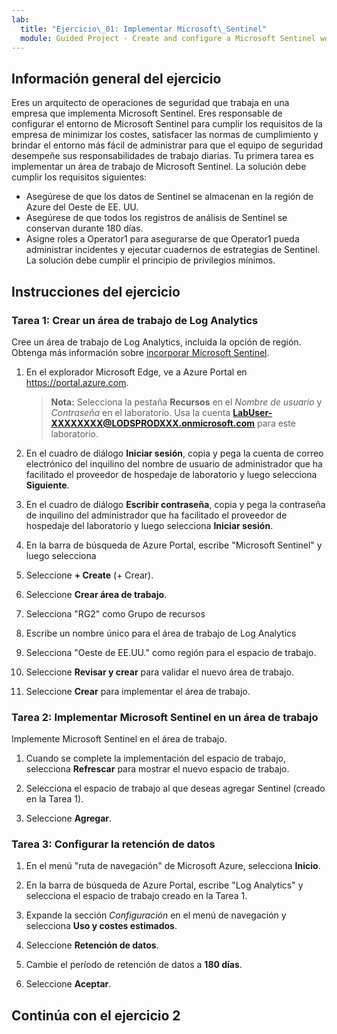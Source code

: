 ```yaml
---
lab:
  title: "Ejercicio\_01: Implementar Microsoft\_Sentinel"
  module: Guided Project - Create and configure a Microsoft Sentinel workspace
---
```


## Información general del ejercicio

Eres un arquitecto de operaciones de seguridad que trabaja en una empresa que implementa Microsoft Sentinel. Eres responsable de configurar el entorno de Microsoft Sentinel para cumplir los requisitos de la empresa de minimizar los costes, satisfacer las normas de cumplimiento y brindar el entorno más fácil de administrar para que el equipo de seguridad desempeñe sus responsabilidades de trabajo diarias.
Tu primera tarea es implementar un área de trabajo de Microsoft Sentinel. La solución debe cumplir los requisitos siguientes:

- Asegúrese de que los datos de Sentinel se almacenan en la región de Azure del Oeste de EE. UU.
- Asegúrese de que todos los registros de análisis de Sentinel se conservan durante 180 días.
- Asigne roles a Operator1 para asegurarse de que Operator1 pueda administrar incidentes y ejecutar cuadernos de estrategias de Sentinel. La solución debe cumplir el principio de privilegios mínimos.

## Instrucciones del ejercicio

### Tarea 1: Crear un área de trabajo de Log Analytics

Cree un área de trabajo de Log Analytics, incluida la opción de región. Obtenga más información sobre [incorporar Microsoft Sentinel](https://learn.microsoft.com/azure/sentinel/quickstart-onboard).

1. En el explorador Microsoft Edge, ve a Azure Portal en <https://portal.azure.com>.
  
    >**Nota:** Selecciona la pestaña **Recursos** en el *Nombre de usuario* y *Contraseña* en el laboratorio. Usa la cuenta **<LabUser-XXXXXXXX@LODSPRODXXX.onmicrosoft.com>** para este laboratorio.

1. En el cuadro de diálogo **Iniciar sesión**, copia y pega la cuenta de correo electrónico del inquilino del nombre de usuario de administrador que ha facilitado el proveedor de hospedaje de laboratorio y luego selecciona **Siguiente**.

1. En el cuadro de diálogo **Escribir contraseña**, copia y pega la contraseña de inquilino del administrador que ha facilitado el proveedor de hospedaje del laboratorio y luego selecciona **Iniciar sesión**.
1. En la barra de búsqueda de Azure Portal, escribe "Microsoft Sentinel" y luego selecciona

1. Seleccione **+ Create** (+ Crear).

1. Seleccione **Crear área de trabajo**.

1. Selecciona "RG2" como Grupo de recursos

1. Escribe un nombre único para el área de trabajo de Log Analytics

1. Selecciona "Oeste de EE.UU." como región para el espacio de trabajo.

1. Seleccione **Revisar y crear** para validar el nuevo área de trabajo.

1. Seleccione **Crear** para implementar el área de trabajo.

### Tarea 2: Implementar Microsoft Sentinel en un área de trabajo

Implemente Microsoft Sentinel en el área de trabajo.

1. Cuando se complete la implementación del espacio de trabajo, selecciona **Refrescar** para mostrar el nuevo espacio de trabajo.

1. Selecciona el espacio de trabajo al que deseas agregar Sentinel (creado en la Tarea 1).

1. Seleccione **Agregar**.

### Tarea 3: Configurar la retención de datos

1. En el menú "ruta de navegación" de Microsoft Azure, selecciona **Inicio**.

1. En la barra de búsqueda de Azure Portal, escribe "Log Analytics" y selecciona el espacio de trabajo creado en la Tarea 1.

1. Expande la sección *Configuración* en el menú de navegación y selecciona **Uso y costes estimados**.

1. Seleccione **Retención de datos**.

1. Cambie el período de retención de datos a **180 días**.

1. Seleccione **Aceptar**.

## Continúa con el ejercicio 2
